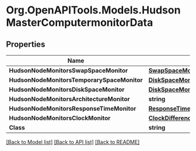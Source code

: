 # Org.OpenAPITools.Models.HudsonMasterComputermonitorData

## Properties

Name | Type | Description | Notes
------------ | ------------- | ------------- | -------------
**HudsonNodeMonitorsSwapSpaceMonitor** | [**SwapSpaceMonitorMemoryUsage2**](SwapSpaceMonitorMemoryUsage2.md) |  | [optional] 
**HudsonNodeMonitorsTemporarySpaceMonitor** | [**DiskSpaceMonitorDescriptorDiskSpace**](DiskSpaceMonitorDescriptorDiskSpace.md) |  | [optional] 
**HudsonNodeMonitorsDiskSpaceMonitor** | [**DiskSpaceMonitorDescriptorDiskSpace**](DiskSpaceMonitorDescriptorDiskSpace.md) |  | [optional] 
**HudsonNodeMonitorsArchitectureMonitor** | **string** |  | [optional] 
**HudsonNodeMonitorsResponseTimeMonitor** | [**ResponseTimeMonitorData**](ResponseTimeMonitorData.md) |  | [optional] 
**HudsonNodeMonitorsClockMonitor** | [**ClockDifference**](ClockDifference.md) |  | [optional] 
**Class** | **string** |  | [optional] 

[[Back to Model list]](../README.md#documentation-for-models) [[Back to API list]](../README.md#documentation-for-api-endpoints) [[Back to README]](../README.md)

